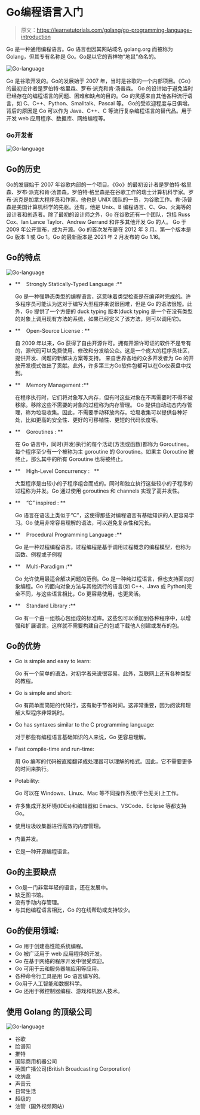 # Go编程语言入门

> 原文：<https://learnetutorials.com/golang/go-programming-language-introduction>

Go 是一种通用编程语言。Go 语言也因其网站域名 golang.org 而被称为 Golang，但其专有名称是 Go。Go是以它的吉祥物“地鼠”命名的。

![Go-language](img/f1ab2ef3f329fb961aa39c1cd37d66a8.png)

Go 是谷歌开发的。Go的发展始于 2007 年，当时是谷歌的一个内部项目。《Go》的最初设计者是罗伯特·格里森、罗布·派克和肯·汤普森。
Go 的设计始于避免当时已经存在的编程语言的问题、困难和缺点的目的。Go 的灵感来自其他各种流行语言，如 C、C++、Python、Smalltalk、Pascal 等。
Go的受欢迎程度与日俱增。背后的原因是 Go 可以作为 Java、C++、C 等流行复杂编程语言的替代品。用于开发 web 应用程序、数据库、网络编程等。

### Go开发者

![Go-language](img/f1ba45604f7d8942bb424988d364faa5.png)

## Go的历史

Go的发展始于 2007 年谷歌内部的一个项目。《Go》的最初设计者是罗伯特·格里森、罗布·派克和肯·汤普森。罗伯特·格里森是在谷歌工作的瑞士计算机科学家。罗布·派克是加拿大程序员和作家。他也是 UNIX 团队的一员，为谷歌工作。肯·汤普森是美国计算机科学的先驱。还有，他是 Unix、B 编程语言、C、Go、火海等的设计者和创造者。除了最初的设计师之外，Go 在谷歌还有一个团队，包括 Russ Cox、Ian Lance Taylor、Andrew Gerrand 和许多其他开发 Go 的人。
Go 于 2009 年公开宣布，成为开源。Go 的首次发布是在 2012 年 3 月。第一个版本是 Go 版本 1 或 Go 1。Go 的最新版本是 2021 年 2 月发布的 Go 1.16。

## Go的特点

![Go-language](img/c7259df421e39b1708df35ee6cdd09b0.png)

*   **    Strongly Statically-Typed Language :**

    Go 是一种强静态类型的编程语言，这意味着类型检查是在编译时完成的。许多程序员可能认为这对于编写大型程序来说很困难，但是 Go 的语法很短。此外，Go 提供了一个方便的 duck typing 版本(duck typing 是一个在没有类型的对象上调用现有方法的系统，如果已经定义了该方法，则可以调用它)。

*   **    Open-Source License : **

    自 2009 年以来，Go 获得了自由开源许可。拥有开源许可证的软件不是专有的，源代码可以免费使用、修改和分发给公众。这是一个庞大的程序员社区，提供开发、问题的新解决方案等支持。
    来自世界各地的众多开发者为 Go 的开放开发模式做出了贡献。此外，许多第三方Go软件包都可以在Go仪表盘中找到。

*   **    Memory Management :**

    在程序执行时，它们将对象写入内存，但有时这些对象在不再需要时不得不被移除。移除这些不需要的对象的过程称为内存管理。
    Go 提供自动动态内存管理，称为垃圾收集。因此，不需要手动释放内存。垃圾收集可以提供各种好处，比如更高的安全性、更好的可移植性、更短的代码长度等。

*   **    Goroutines : **

    在 Go 语言中，同时(并发)执行的每个活动(方法或函数)都称为 Goroutines。每个程序至少有一个被称为主 goroutine 的 Goroutine。如果主 Goroutine 被终止，那么其中的所有 Goroutine 也将被终止。

*   **    High-Level Concurrency :   **

    大型程序是由较小的子程序组合而成的。同时和独立执行这些较小的子程序的过程称为并发。Go 通过使用 goroutines 和 channels 实现了高并发性。

*   **    “C” inspired : **

    Go 语言在语法上类似于“C”，这使得那些对编程语言有基础知识的人更容易学习。Go 使用非常容易理解的语法，可以避免复杂性和冗长。

*   **    Procedural Programming Language :**

    Go 是一种过程编程语言。过程编程是基于调用过程概念的编程模型，也称为函数、例程或子例程

*   **    Multi-Paradigm :**

    Go 允许使用最适合解决问题的范例。Go 是一种纯过程语言，但也支持面向对象编程。Go 的面向对象方法与其他流行的语言(如 C++、Java 或 Python)完全不同，与这些语言相比，Go 更容易使用，也更灵活。

*   **    Standard Library :**

    Go 有一个由一组核心包组成的标准库。这些包可以添加到各种程序中，以增强和扩展语言。这样就不需要构建自己的包或下载他人创建或发布的包。

## Go的优势

*   Go is simple and easy to learn:

    Go 有一个简单的语法，对初学者来说很容易。此外，互联网上还有各种类型的教程。

*   Go is simple and short:

    Go 有简单而简短的代码行，这有助于节省时间。这非常重要，因为阅读和理解大型程序非常耗时。

*   Go has syntaxes similar to the C programming language:

    对于那些有编程语言基础知识的人来说，Go 更容易理解。

*   Fast compile-time and run-time:

    用 Go 编写的代码被直接翻译成处理器可以理解的格式。因此，它不需要更多的时间来执行。

*   Potability: 

    Go 可以在 Windows、Linux、Mac 等不同操作系统(平台无关)上工作。

*   许多集成开发环境(IDEs)和编辑器如 Emacs、VSCode、Eclipse 等都支持 Go。
*   使用垃圾收集器进行高效的内存管理。
*   内置并发。
*   它是一种开源编程语言。

## Go的主要缺点

*   Go是一门非常年轻的语言，还在发展中。
*   缺乏图书馆。
*   没有手动内存管理。
*   与其他编程语言相比，Go 的在线帮助或支持较少。

## Go的使用领域:

*   Go 用于创建高性能系统编程。
*   Go 被广泛用于 web 应用程序的开发。
*   Go 在基于网络的程序开发中很受欢迎。
*   Go 可用于云和服务器端应用等应用。
*   各种命令行工具是用 Go 语言编写的。
*   Go用于人工智能和数据科学。
*   Go 还用于微控制器编程、游戏和机器人技术。

## 使用 Golang 的顶级公司

![Go-language](img/00f654869665c53215b3a332c650f0e3.png)

*   谷歌
*   脸谱网
*   推特
*   国际商用机器公司
*   英国广播公司(British Broadcasting Corporation)
*   收纳盒
*   声音云
*   日常生活
*   超级的
*   油管（国外视频网站）